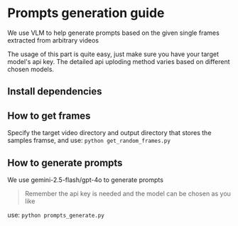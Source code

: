 # Prompts generation guide

We use VLM to help generate prompts based on the given single frames extracted from arbitrary videos

The usage of this part is quite easy, just make sure you have your target model's api key. The detailed api uploding method varies based on different chosen models.

## Install dependencies

## How to get frames

Specify the target video directory and output directory that stores the samples framse, and use:
`python get_random_frames.py`

## How to generate prompts

We use gemini-2.5-flash/gpt-4o to generate prompts
> Remember the api key is needed and the model can be chosen as you like

use:
`python prompts_generate.py`